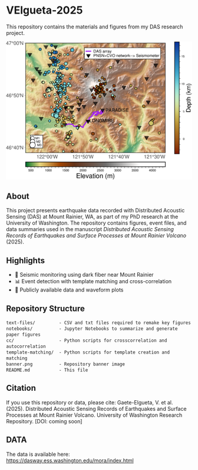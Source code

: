 # VElgueta-2025

This repository contains the materials and figures from my DAS research project.

![Banner](banner.png)

## About

This project presents earthquake data recorded with Distributed Acoustic Sensing (DAS) at Mount Rainier, WA, as part of my PhD research at the University of Washington. The repository contains figures, event files, and data summaries used in the manuscript *Distributed Acoustic Sensing Records of Earthquakes and Surface Processes at Mount Rainier Volcano* (2025).

## Highlights

- 🌋 Seismic monitoring using dark fiber near Mount Rainier  
- 📊 Event detection with template matching and cross-correlation  
- 📁 Publicly available data and waveform plots  

## Repository Structure

```text
text-files/         - CSV and txt files required to remake key figures  
notebooks/          - Jupyter Notebooks to summarize and generate paper figures  
cc/                 - Python scripts for crosscorrelation and autocorrelation
template-matching/  - Python scripts for template creation and matching  
banner.png          - Repository banner image  
README.md           - This file  
```

## Citation

If you use this repository or data, please cite:
Gaete-Elgueta, V. et al. (2025). Distributed Acoustic Sensing Records of Earthquakes and Surface Processes at Mount Rainier Volcano. University of Washington Research Repository. [DOI: coming soon]

## DATA
The data is available here: 
https://dasway.ess.washington.edu/mora/index.html